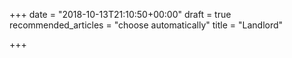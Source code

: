 +++
date = "2018-10-13T21:10:50+00:00"
draft = true
recommended_articles = "choose automatically"
title = "Landlord"

+++
